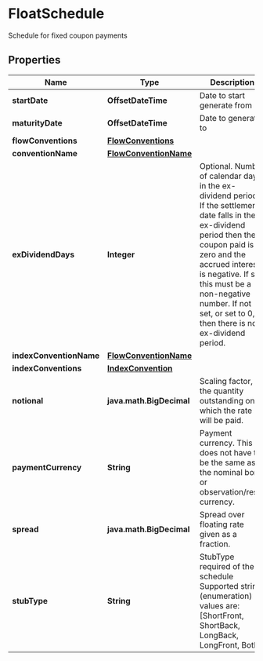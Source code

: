 

# FloatSchedule

Schedule for fixed coupon payments

## Properties

| Name | Type | Description | Notes |
|------------ | ------------- | ------------- | -------------|
|**startDate** | **OffsetDateTime** | Date to start generate from |  [optional] |
|**maturityDate** | **OffsetDateTime** | Date to generate to |  [optional] |
|**flowConventions** | [**FlowConventions**](FlowConventions.md) |  |  [optional] |
|**conventionName** | [**FlowConventionName**](FlowConventionName.md) |  |  [optional] |
|**exDividendDays** | **Integer** | Optional. Number of calendar days in the ex-dividend period.  If the settlement date falls in the ex-dividend period then the coupon paid is zero and the accrued interest is negative.  If set, this must be a non-negative number.  If not set, or set to 0, then there is no ex-dividend period. |  [optional] |
|**indexConventionName** | [**FlowConventionName**](FlowConventionName.md) |  |  [optional] |
|**indexConventions** | [**IndexConvention**](IndexConvention.md) |  |  [optional] |
|**notional** | **java.math.BigDecimal** | Scaling factor, the quantity outstanding on which the rate will be paid. |  [optional] |
|**paymentCurrency** | **String** | Payment currency. This does not have to be the same as the nominal bond or observation/reset currency. |  [optional] |
|**spread** | **java.math.BigDecimal** | Spread over floating rate given as a fraction. |  [optional] |
|**stubType** | **String** | StubType required of the schedule    Supported string (enumeration) values are: [ShortFront, ShortBack, LongBack, LongFront, Both]. |  [optional] |



